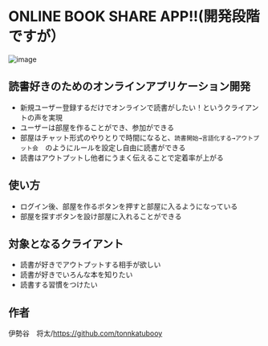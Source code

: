 # ONLINE BOOK SHARE APP!!(開発段階ですが）

![image](https://user-images.githubusercontent.com/58540888/82286685-39821200-99d9-11ea-82d5-dc45204a3b80.png)

## 読書好きのためのオンラインアプリケーション開発

- 新規ユーザー登録するだけでオンラインで読書がしたい！というクライアントの声を実現
- ユーザーは部屋を作ることができ、参加ができる
- 部屋はチャット形式のやりとりで時間になると、`読書開始→言語化する→アウトプット会`　のようにルールを設定し自由に読書ができる
- 読書はアウトプットし他者にうまく伝えることで定着率が上がる

## 使い方

- ログイン後、部屋を作るボタンを押すと部屋に入るようになっている
- 部屋を探すボタンを設け部屋に入れることができる

## 対象となるクライアント

- 読書が好きでアウトプットする相手が欲しい
- 読書が好きでいろんな本を知りたい
- 読書する習慣をつけたい

## 作者
伊勢谷　将太/https://github.com/tonnkatubooy

